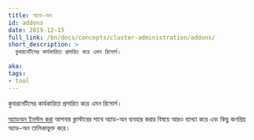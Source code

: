 ```yaml
---
title: অ্যাড-অন
id: addons
date: 2019-12-15
full_link: /bn/docs/concepts/cluster-administration/addons/
short_description: >
  কুবারনেটিসের কার্যকারিতা প্রসারিত করে এমন রিসোর্স।

aka:
tags:
- tool
---
```

  কুবারনেটিসের কার্যকারিতা প্রসারিত করে এমন রিসোর্স।

<!--more-->
[অ্যাডঅন ইনস্টল করা](/bn/docs/concepts/cluster-administration/addons/) আপনার ক্লাস্টারের সাথে অ্যাড-অন ব্যবহার করার বিষয়ে আরও ব্যাখ্যা করে এবং কিছু জনপ্রিয় অ্যাড-অন তালিকাভুক্ত করে।
